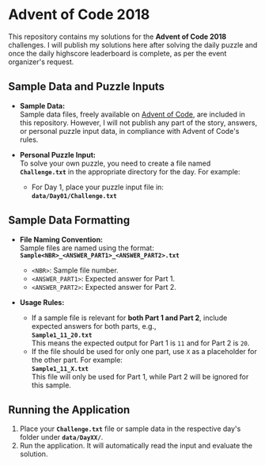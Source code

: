 # Advent of Code 2018

This repository contains my solutions for the **Advent of Code 2018** challenges. I will publish my solutions here after solving the daily puzzle and once the daily highscore leaderboard is complete, as per the event organizer's request.

## Sample Data and Puzzle Inputs

- **Sample Data:**  
  Sample data files, freely available on [Advent of Code](https://adventofcode.com/), are included in this repository. However, I will not publish any part of the story, answers, or personal puzzle input data, in compliance with Advent of Code's rules.

- **Personal Puzzle Input:**  
  To solve your own puzzle, you need to create a file named **`Challenge.txt`** in the appropriate directory for the day. For example:
  - For Day 1, place your puzzle input file in:  
    **`data/Day01/Challenge.txt`**

## Sample Data Formatting

- **File Naming Convention:**  
  Sample files are named using the format:  
  **`Sample<NBR>_<ANSWER_PART1>_<ANSWER_PART2>.txt`**  
  - `<NBR>`: Sample file number.
  - `<ANSWER_PART1>`: Expected answer for Part 1.
  - `<ANSWER_PART2>`: Expected answer for Part 2.  

- **Usage Rules:**  
  - If a sample file is relevant for **both Part 1 and Part 2**, include expected answers for both parts, e.g.,  
    **`Sample1_11_20.txt`**  
    This means the expected output for Part 1 is `11` and for Part 2 is `20`.  
  - If the file should be used for only one part, use `X` as a placeholder for the other part. For example:  
    **`Sample1_11_X.txt`**  
    This file will only be used for Part 1, while Part 2 will be ignored for this sample.

## Running the Application

1. Place your **`Challenge.txt`** file or sample data in the respective day's folder under **`data/DayXX/`**.
2. Run the application. It will automatically read the input and evaluate the solution.
